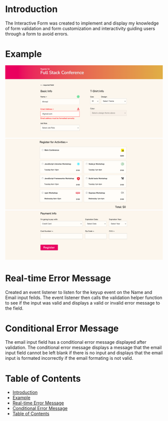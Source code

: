 # Introduction

The Interactive Form was created to implement and display my knowledge of form validation and form customization and interactivity guiding users through a form to avoid errors.

# Example

![Example](/img/examples/form_1.png)
![Example](/img/examples/form_2.png)
![Example](/img/examples/form_3.png)

# Real-time Error Message

Created an event listener to listen for the keyup event on the Name and Email input feilds. The event listener then calls the validation helper function to see if the input was valid and displays a valid or invalid error message to the field.

# Conditional Error Message

The email input field has a conditional error message displayed after validation. The conditional error message displays a message that the email input field cannot be left blank if there is no input and displays that the email input is formated incorrectly if the email formating is not valid.

# Table of Contents

- [Introduction](#introduction)
- [Example](#example)
- [Real-time Error Message](#real-time-error-message)
- [Conditional Error Message](#conditional-error-message)
- [Table of Contents](#table-of-contents)
